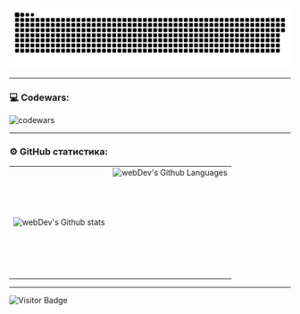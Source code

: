 
<p align="center">
 <img width="600" src="images/github-snake.svg" alt="snake"/>
</p>


---

### 💻 Codewars:

![codewars](https://www.codewars.com/users/rsschool_084bac56d5f34cc0/badges/large)

---

### ⚙️ GitHub статистика:

<table>
  <tr>
    <td>
      <img align="left" src="https://github-readme-streak-stats.herokuapp.com?user=etherealelement&theme=dark&hide_border=true&exclude_days=Sun" alt="webDev's Github stats" />
    </td>
    <td>
      <img height="195px" align="right" alt="webDev's Github Languages" src="https://github-readme-stats-sigma-five.vercel.app/api/top-langs/?username=etherealelement&layout=compact&theme=vision-friendly-dark" />
    </td>
  </tr>
</table>

---



![Visitor Badge](https://visitor-badge.laobi.icu/badge?page_id=etherealelement)
